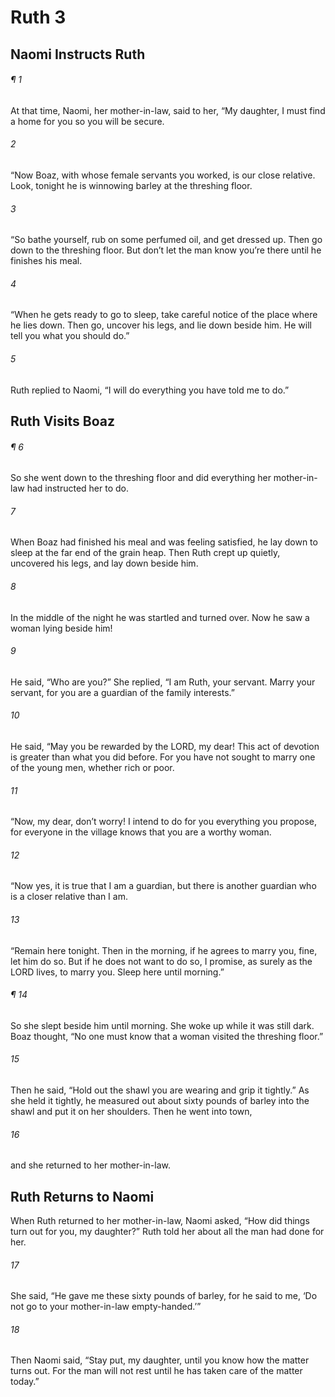 # Ruth 3
## Naomi Instructs Ruth
###### ¶ 1
At that time, Naomi, her mother-in-law, said to her, “My daughter, I must find a home for you so you will be secure.
###### 2
“Now Boaz, with whose female servants you worked, is our close relative. Look, tonight he is winnowing barley at the threshing floor.
###### 3
“So bathe yourself, rub on some perfumed oil, and get dressed up. Then go down to the threshing floor. But don’t let the man know you’re there until he finishes his meal.
###### 4
“When he gets ready to go to sleep, take careful notice of the place where he lies down. Then go, uncover his legs, and lie down beside him. He will tell you what you should do.”
###### 5
Ruth replied to Naomi, “I will do everything you have told me to do.”
## Ruth Visits Boaz
###### ¶ 6
So she went down to the threshing floor and did everything her mother-in-law had instructed her to do.
###### 7
When Boaz had finished his meal and was feeling satisfied, he lay down to sleep at the far end of the grain heap. Then Ruth crept up quietly, uncovered his legs, and lay down beside him.
###### 8
In the middle of the night he was startled and turned over. Now he saw a woman lying beside him!
###### 9
He said, “Who are you?” She replied, “I am Ruth, your servant. Marry your servant, for you are a guardian of the family interests.”
###### 10
He said, “May you be rewarded by the LORD, my dear! This act of devotion is greater than what you did before. For you have not sought to marry one of the young men, whether rich or poor.
###### 11
“Now, my dear, don’t worry! I intend to do for you everything you propose, for everyone in the village knows that you are a worthy woman.
###### 12
“Now yes, it is true that I am a guardian, but there is another guardian who is a closer relative than I am.
###### 13
“Remain here tonight. Then in the morning, if he agrees to marry you, fine, let him do so. But if he does not want to do so, I promise, as surely as the LORD lives, to marry you. Sleep here until morning.”
###### ¶ 14
So she slept beside him until morning. She woke up while it was still dark. Boaz thought, “No one must know that a woman visited the threshing floor.”
###### 15
Then he said, “Hold out the shawl you are wearing and grip it tightly.” As she held it tightly, he measured out about sixty pounds of barley into the shawl and put it on her shoulders. Then he went into town,
###### 16
and she returned to her mother-in-law.
## Ruth Returns to Naomi
When Ruth returned to her mother-in-law, Naomi asked, “How did things turn out for you, my daughter?” Ruth told her about all the man had done for her.
###### 17
She said, “He gave me these sixty pounds of barley, for he said to me, ‘Do not go to your mother-in-law empty-handed.’”
###### 18
Then Naomi said, “Stay put, my daughter, until you know how the matter turns out. For the man will not rest until he has taken care of the matter today.”
